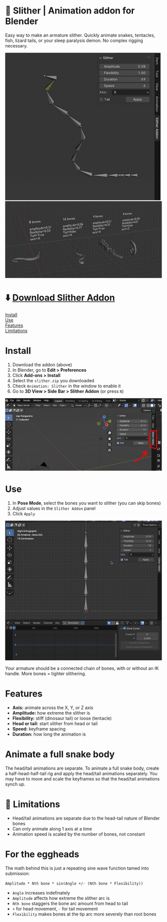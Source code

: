 # 🐍 Slither | Animation addon for Blender

Easy way to make an armature slither. Quickly animate snakes, tentacles, fish, lizard tails, or your sleep paralysis demon. No complex rigging necessary. 

![](demo1.gif)
![](demo2.gif)

# ⬇️ [Download Slither Addon](https://github.com/AshleyEM/slither-addon/releases/download/v1.0.0/slither.zip)

[Install](#Install)<br>
[Use](#Use)<br>
[Features](#Features)<br>
[Limitations](#Limitations)<br>

# Install
1. Download the addon (above)
2. In Blender, go to **Edit > Preferences** 
3. Click **Add-ons > Install**
4. Select the `slither.zip` you downloaded
5. Check `Animation: Slither` in the window to enable it 
6. Go to **3D View > Side Bar > Slither Addon** (or press `N`)


![](where_addon.png)


# Use
1. In **Pose Mode**, select the bones you want to slither (you can skip bones)
2. Adjust values in the `Slither Addon` panel
3. Click `Apply`

![](use.gif)

Your armature should be a connected chain of bones, with or without an IK handle. More bones = tighter slithering.


# Features

* **Axis:** animate across the X, Y, or Z axis
* **Amplitude:** how extreme the slither is
* **Flexibility:** stiff (dinosaur tail) or loose (tentacle)
* **Head or tail:** start slither from head or tail
* **Speed:** keyframe spacing
* **Duration:** how long the animation is


# Animate a full snake body

The head/tail animations are separate. To animate a full snake body, create a half-head-half-tail rig and apply the head/tail animations separately. You may have to move and scale the keyframes so that the head/tail animations synch up.


# 🥀 Limitations
* Head/tail animations are separate due to the head-tail nature of Blender bones
* Can only animate along 1 axis at a time
* Animation speed is scaled by the number of bones, not constant


# For the eggheads

The math behind this is just a repeating sine wave function tamed into submission: 

`Amplitude * Nth bone * sin(Angle +/- (Nth bone * Flexibility))`

* `Angle` increases indefinately<br>
* `Amplitude` affects how extreme the slither arc is
* `Nth bone` staggers the bone arc amount from head to tail<br>
* `+` for head movement, `-` for tail movement<br>
* `Flexibility` makes bones at the tip arc more severely than root bones
